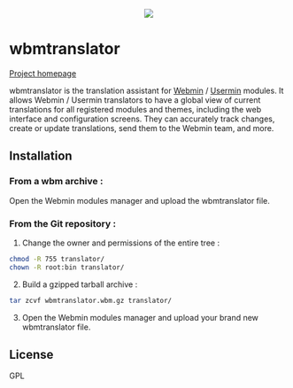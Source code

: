 <p align="center"><img src="http://wbmtranslator.esaracco.fr/images/wbmtranslator.png"/></p>

# wbmtranslator

 [Project homepage](http://wbmtranslator.esaracco.fr)

wbmtranslator is the translation assistant for [Webmin](http://www.webmin.com) / [Usermin](http://www.webmin.com/usermin.html) modules. It allows Webmin / Usermin translators to have a global view of current translations for all registered modules and themes, including the web interface and configuration screens. They can accurately track changes, create or update translations, send them to the Webmin team, and more.

## Installation
### From a wbm archive :
Open the Webmin modules manager and upload the wbmtranslator file.
### From the Git repository :

1. Change the owner and permissions of the entire tree :
```bash
chmod -R 755 translator/
chown -R root:bin translator/
```
2. Build a gzipped tarball archive :
```bash
tar zcvf wbmtranslator.wbm.gz translator/
```
3. Open the Webmin modules manager and upload your brand new wbmtranslator file.


## License
GPL
